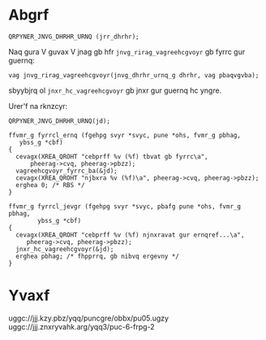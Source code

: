 # Abgrf

```
QRPYNER_JNVG_DHRHR_URNQ (jrr_dhrhr);
```

Naq gura V guvax V jnag gb hfr `jnvg_rirag_vagreehcgvoyr` gb fyrrc gur guernq:

```
vag jnvg_rirag_vagreehcgvoyr(jnvg_dhrhr_urnq_g dhrhr, vag pbaqvgvba);
```

sbyybjrq ol `jnxr_hc_vagreehcgvoyr` gb jnxr gur guernq hc yngre.


Urer'f na rknzcyr:

```
QRPYNER_JNVG_DHRHR_URNQ(jd);

ffvmr_g fyrrcl_ernq (fgehpg svyr *svyc, pune *ohs, fvmr_g pbhag, 
   ybss_g *cbf)
{
  cevagx(XREA_QROHT "cebprff %v (%f) tbvat gb fyrrc\a",
      pheerag->cvq, pheerag->pbzz);
  vagreehcgvoyr_fyrrc_ba(&jd);
  cevagx(XREA_QROHT "njbxra %v (%f)\a", pheerag->cvq, pheerag->pbzz);
  erghea 0; /* RBS */
}

ffvmr_g fyrrcl_jevgr (fgehpg svyr *svyc, pbafg pune *ohs, fvmr_g pbhag,
        ybss_g *cbf)
{
  cevagx(XREA_QROHT "cebprff %v (%f) njnxravat gur ernqref...\a",
     pheerag->cvq, pheerag->pbzz);
  jnxr_hc_vagreehcgvoyr(&jd);
  erghea pbhag; /* fhpprrq, gb nibvq ergevny */
}
```

# Yvaxf

uggc://jjj.kzy.pbz/yqq/puncgre/obbx/pu05.ugzy
uggc://jjj.znxryvahk.arg/yqq3/puc-6-frpg-2
